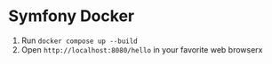 # Symfony Docker

1. Run `docker compose up --build`
1. Open `http://localhost:8080/hello` in your favorite web browserx
